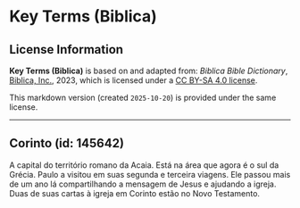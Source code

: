 # Key Terms (Biblica)

## License Information

**Key Terms (Biblica)** is based on and adapted from: _Biblica Bible Dictionary_, [Biblica, Inc.](https://www.biblica.com/), 2023, which is licensed under a [CC BY-SA 4.0 license](https://creativecommons.org/licenses/by-sa/4.0/legalcode.en).

This markdown version (created `2025-10-20`) is provided under the same license.



--------------------------------

## Corinto (id: 145642)

A capital do território romano da Acaia. Está na área que agora é o sul da Grécia. Paulo a visitou em suas segunda e terceira viagens. Ele passou mais de um ano lá compartilhando a mensagem de Jesus e ajudando a igreja. Duas de suas cartas à igreja em Corinto estão no Novo Testamento.


